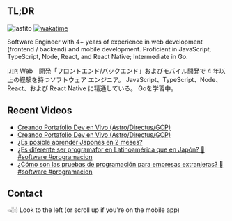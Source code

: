 
## TL;DR 　

<img src="https://komarev.com/ghpvc/?username=lasfito&label=Profile%20views&color=0e75b6&style=flat" alt="lasfito" />  [![wakatime](https://wakatime.com/badge/user/5f64052e-88c6-4b16-a87a-e9f52142e69a.svg)](https://wakatime.com/@5f64052e-88c6-4b16-a87a-e9f52142e69a)

Software Engineer with 4+ years of experience in web development (frontend / backend) and mobile development. Proficient in JavaScript, TypeScript, Node, React, and React Native; Intermediate in Go. 

🇯🇵 Web　開発「フロントエンド/バックエンド」およびモバイル開発で 4 年以上の経験を持つソフトウェア エンジニア。 JavaScript、TypeScript、Node、React、および React Native に精通している。 Goを学習中。


## Recent Videos
<!-- BLOG-POST-LIST:START -->
- [Creando Portafolio Dev en Vivo &lpar;Astro/Directus/GCP&rpar;](https://www.youtube.com/watch?v=U0MFYVKrVSM)
- [Creando Portafolio Dev en Vivo &lpar;Astro/Directus/GCP&rpar;](https://www.youtube.com/watch?v=D6WUqRwUl-s)
- [¿Es posible aprender Japonés en 2 meses?](https://www.youtube.com/watch?v=ka6LdBsVgcw)
- [¿Es diferente ser programafor en Latinoamérica que en Japón?  🤔 #software #programacion](https://www.youtube.com/watch?v=moe7oTgrEBo)
- [¿Cómo son las pruebas de programación para empresas extranjeras? 🤔 #software #programacion](https://www.youtube.com/watch?v=KRSup3svjFQ)
<!-- BLOG-POST-LIST:END -->

## Contact

👈🏼 Look to the left (or scroll up if you're on the mobile app)









  
